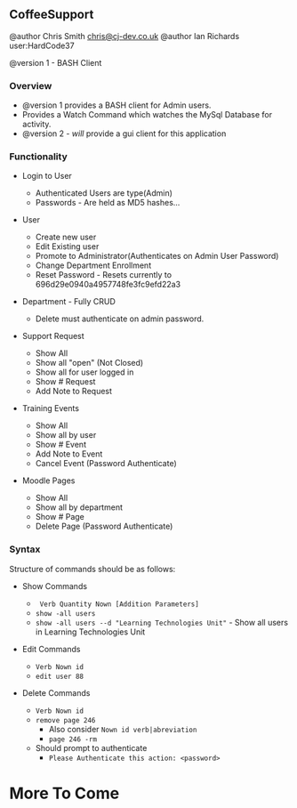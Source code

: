 ## CoffeeSupport ##

@author Chris Smith chris@cj-dev.co.uk
@author Ian Richards user:HardCode37

@version 1 - BASH Client

### Overview ###

* @version 1 provides a BASH client for Admin users.
* Provides a Watch Command which watches the MySql Database for activity.
* @version 2 - _will_ provide a gui client for this application

### Functionality ###

* Login to User
  * Authenticated Users are type(Admin)
  * Passwords - Are held as MD5 hashes...

* User
  * Create new user
  * Edit Existing user
  * Promote to Administrator(Authenticates on Admin User Password)
  * Change Department Enrollment
  * Reset Password - Resets currently to 696d29e0940a4957748fe3fc9efd22a3

* Department - Fully CRUD
  * Delete must authenticate on admin password.

* Support Request
  * Show All
  * Show all "open" (Not Closed)
  * Show all for user logged in
  * Show # Request
  * Add Note to Request

* Training Events
  * Show All
  * Show all by user
  * Show # Event
  * Add Note to Event
  * Cancel Event (Password Authenticate)

* Moodle Pages
  * Show All
  * Show all by department
  * Show # Page
  * Delete Page (Password Authenticate)

### Syntax ###

Structure of commands should be as follows:

* Show Commands
  * ``` Verb Quantity Nown [Addition Parameters]```
  * ``` show -all users ```
  * ``` show -all users --d "Learning Technologies Unit" ``` - Show all users in Learning Technologies Unit

* Edit Commands
  * ``` Verb Nown id ```
  * ``` edit user 88 ```

* Delete Commands
  * ``` Verb Nown id ```
  * ``` remove page 246 ```
    * Also consider ``` Nown id verb|abreviation ```
    * ``` page 246 -rm ```
  * Should prompt to authenticate
    * ``` Please Authenticate this action: <password> ```

# More To Come #
